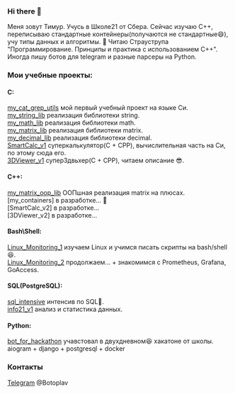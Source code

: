 ### Hi there 👋 
Меня зовут Тимур. Учусь в Школе21 от Сбера. Сейчас изучаю C++, переписываю стандартные контейнеры(получаются не стандартные😄), учу типы данных и алгоритмы. 📖 Читаю Страуструпа "Программирование. Принципы и практика с использованием С++". Иногда пишу ботов для telegram и разные парсеры на Python. 


### Мои учебные проекты:
#### С:  
[my_cat_grep_utils](https://github.com/GTimsan/my_cat_grep_utils) мой первый учебный проект на языке Си.  
[my_string_lib](https://github.com/GTimsan/my_string_lib) реализация библиотеки string.  
[my_math_lib](https://github.com/GTimsan/my_math_lib) реализация библиотеки math.  
[my_matrix_lib](https://github.com/GTimsan/my_matrix_lib) реализация библиотеки matrix.  
[my_decimal_lib](https://github.com/GTimsan/my_decimal_lib) реализация библиотеки decimal.  
[SmartCalc_v1](https://github.com/GTimsan/SmartCalc_v1) суперкалькулятор(C + CPP), вычислительная часть на Си, по этому сюда его.   
[3DViewer_v1](https://github.com/GTimsan/3DViewer_v1) супер3двьхер(С + СPP), читаем описание 😎.  

#### C++:
[my_matrix_oop_lib](https://github.com/GTimsan/my_matrix_oop_lib) ООПшная реализация matrix на плюсах.  
[my_containers] в разработке... 🚀  
[SmartCalc_v2] в разработке...  
[3DViewer_v2] в разработке...  

#### Bash\Shell:
[Linux_Monitoring_1](https://github.com/GTimsan/Linux_Monitoring_1) изучаем Linux и учимся писать скрипты на bash/shell 😆.  
[Linux_Monitoring_2](https://github.com/GTimsan/Linux_Monitoring_2) продолжаем... + знакомимся с Prometheus, Grafana, GoAccess.  

#### SQL(PostgreSQL): 
[sql_intensive](https://github.com/GTimsan/sql_intensive) интенсив по SQL🐘.  
[info21_v1](https://github.com/GTimsan/info21_v1) анализ и статистика данных.  

#### Python:
[bot_for_hackathon](https://github.com/GTimsan/bot_for_hackathon) учавстовал в двухдневном😆 хакатоне от школы. aiogram + django + postgresql + docker  

### Контакты
[Telegram](https://t.me/Botoplav) @Botoplav

